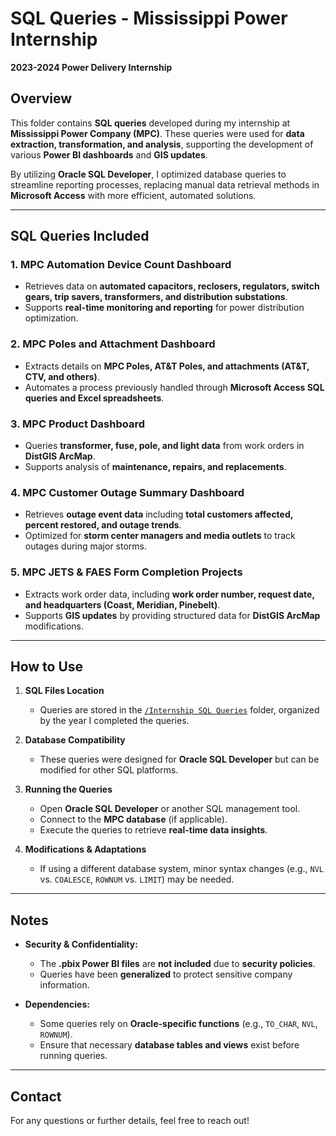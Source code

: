 # SQL Queries - Mississippi Power Internship  
**2023-2024 Power Delivery Internship**  

## Overview  

This folder contains **SQL queries** developed during my internship at **Mississippi Power Company (MPC)**. These queries were used for **data extraction, transformation, and analysis**, supporting the development of various **Power BI dashboards** and **GIS updates**.  

By utilizing **Oracle SQL Developer**, I optimized database queries to streamline reporting processes, replacing manual data retrieval methods in **Microsoft Access** with more efficient, automated solutions.  

---

## SQL Queries Included  

### 1. **MPC Automation Device Count Dashboard**  
- Retrieves data on **automated capacitors, reclosers, regulators, switch gears, trip savers, transformers, and distribution substations**.  
- Supports **real-time monitoring and reporting** for power distribution optimization.  

### 2. **MPC Poles and Attachment Dashboard**  
- Extracts details on **MPC Poles, AT&T Poles, and attachments (AT&T, CTV, and others)**.  
- Automates a process previously handled through **Microsoft Access SQL queries and Excel spreadsheets**.  

### 3. **MPC Product Dashboard**  
- Queries **transformer, fuse, pole, and light data** from work orders in **DistGIS ArcMap**.  
- Supports analysis of **maintenance, repairs, and replacements**.  

### 4. **MPC Customer Outage Summary Dashboard**  
- Retrieves **outage event data** including **total customers affected, percent restored, and outage trends**.  
- Optimized for **storm center managers and media outlets** to track outages during major storms.  

### 5. **MPC JETS & FAES Form Completion Projects**  
- Extracts work order data, including **work order number, request date, and headquarters (Coast, Meridian, Pinebelt)**.  
- Supports **GIS updates** by providing structured data for **DistGIS ArcMap** modifications.  

---

## How to Use  

1. **SQL Files Location**  
   - Queries are stored in the [`/Internship SQL Queries`](/Internship%20SQL%20Queries/) folder, organized by the year I completed the queries.  

2. **Database Compatibility**  
   - These queries were designed for **Oracle SQL Developer** but can be modified for other SQL platforms.  

3. **Running the Queries**  
   - Open **Oracle SQL Developer** or another SQL management tool.  
   - Connect to the **MPC database** (if applicable).  
   - Execute the queries to retrieve **real-time data insights**.  

4. **Modifications & Adaptations**  
   - If using a different database system, minor syntax changes (e.g., `NVL` vs. `COALESCE`, `ROWNUM` vs. `LIMIT`) may be needed.  

---

## Notes  

- **Security & Confidentiality:**  
  - The **.pbix Power BI files** are **not included** due to **security policies**.  
  - Queries have been **generalized** to protect sensitive company information.  

- **Dependencies:**  
  - Some queries rely on **Oracle-specific functions** (e.g., `TO_CHAR`, `NVL`, `ROWNUM`).  
  - Ensure that necessary **database tables and views** exist before running queries.  

---

## Contact  

For any questions or further details, feel free to reach out!  

